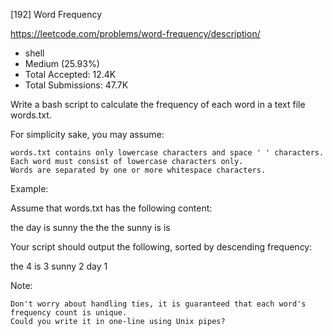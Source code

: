 [192] Word Frequency  

https://leetcode.com/problems/word-frequency/description/

* shell
* Medium (25.93%)
* Total Accepted:    12.4K
* Total Submissions: 47.7K

Write a bash script to calculate the frequency of each word in a text file words.txt.

For simplicity sake, you may assume:


	words.txt contains only lowercase characters and space ' ' characters.
	Each word must consist of lowercase characters only.
	Words are separated by one or more whitespace characters.


Example:

Assume that words.txt has the following content:


the day is sunny the the
the sunny is is


Your script should output the following, sorted by descending frequency:


the 4
is 3
sunny 2
day 1


Note:


	Don't worry about handling ties, it is guaranteed that each word's frequency count is unique.
	Could you write it in one-line using Unix pipes?


